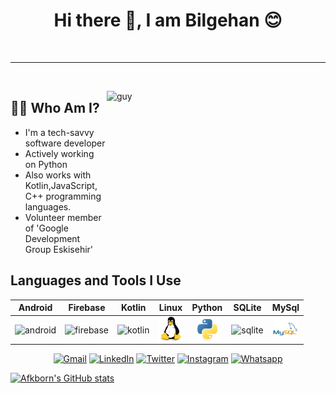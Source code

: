 <h1 align="center">Hi there 👋, I am Bilgehan 😊</h1>

<br/>

---

<br/>

<img align="right" height="250" alt="guy" width="350" src="https://media.giphy.com/media/bGgsc5mWoryfgKBx1u/giphy.gif" /> </a>

<h2 align="left">👨‍💻 Who Am I?</h2>
<ul>
  <li>I'm a tech-savvy software developer</li>
  <li>Actively working on Python</li>
  <li>Also works with Kotlin,JavaScript, C++ programming languages.</li>
  <li>Volunteer member of 'Google Development Group Eskisehir'</li>
</ul>

<h2 align="left">Languages and Tools I Use</h2>

| Android | Firebase | Kotlin | Linux | Python | SQLite | MySql |
| :-: | :-: | :-: | :-: | :-: | :-: | :-: |
|<img align="center" src="https://developer.android.com/images/logos/android.svg" alt="android" width="40" height="40"/>|<img align="center" src="https://www.vectorlogo.zone/logos/firebase/firebase-icon.svg" alt="firebase" width="40" height="40"/>|<img align="center" src="https://www.vectorlogo.zone/logos/kotlinlang/kotlinlang-icon.svg" alt="kotlin" width="40" height="40"/>|<img align="center" src="https://raw.githubusercontent.com/devicons/devicon/master/icons/linux/linux-original.svg" alt="linux" width="40" height="40"/>|<img align="center" src="https://raw.githubusercontent.com/devicons/devicon/master/icons/python/python-original.svg" alt="python" width="40" height="40"/>|<img align="center" src="https://www.vectorlogo.zone/logos/sqlite/sqlite-icon.svg" alt="sqlite" width="40" height="40"/>|<img align="center" src="https://raw.githubusercontent.com/devicons/devicon/master/icons/mysql/mysql-original-wordmark.svg" alt="mysql" width="40" height="40"/>|

<p align="center">
	<a href="mailto:kalaybilgehan60@gmail.com"><img src="https://img.icons8.com/doodle/344/gmail-new.png"  width="40" height="40" alt="Gmail"/></a>
	<a href="https://www.linkedin.com/in/bilgehankalay/"><img src="https://img.icons8.com/fluency/344/linkedin.png"  width="40" height="40" alt="LinkedIn"/></a>
	<a href="https://twitter.com/Afkborn26"><img src="https://img.icons8.com/color/344/twitter--v1.png"  width="40" height="40" alt="Twitter"/></a>
	<a href="https://www.instagram.com/afkborn/"><img src="https://img.icons8.com/fluency/344/instagram-new.png"  width="40" height="40" alt="Instagram"/></a>
	<a href="https://wa.me/+905061529740"><img src="https://img.icons8.com/color/344/whatsapp--v1.png"  width="40" height="40" alt="Whatsapp"/></a>
</p>

[![Afkborn's GitHub stats](https://github-readme-stats.vercel.app/api?username=Afkborn&theme=gotham&show_icons=true)](https://github.com/anuraghazra/github-readme-stats)
<!--
**Afkborn/Afkborn** is a ✨ _special_ ✨ repository because its `README.md` (this file) appears on your GitHub profile.
Hi there 👋
Here are some ideas to get you started:

- 🔭 I’m currently working on ...
- 🌱 I’m currently learning: <strong>Kotlin, JavaScript</strong>
- 👯 I’m looking to collaborate on ...
- 🤔 I’m looking for help with ...
- 💬 Ask me about ...
- 📫 How to reach me: ...
- 😄 Pronouns: ...
- ⚡ Fun fact: ...
-->
